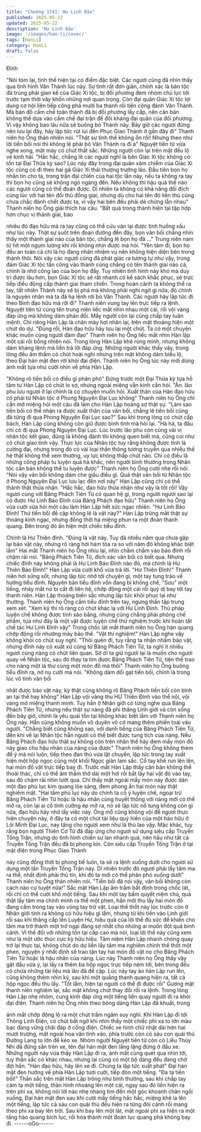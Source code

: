```yaml
---
title: "Chương 1741: Hư Linh Bảo"
published: 2025-05-22
updated: 2025-05-22
description: 'Hư Linh Bảo'
image: '/images/han-li/cover/'
tags: [HanLi]
category: HanLi
draft: false
---
```


Đỉnh

"Nói tóm lại, tình thế hiện tại có điểm đặc biệt. Các ngươi cũng đã
nhìn thấy qua tình hình Vân Thành lúc này. Sự tình rất đơn giản,
chính xác là bản tộc đã trúng phải gian kế của Giác Xi tộc, bị đối
phương đem nhóm chủ lực tới trước tạm thời vây khốn những nơi
quan trọng. Còn đại quân Giác Xi tộc lợi dụng cơ hội liên tiếp
công phá mười ba thành rồi tiến công đánh Vân Thành. Mà bản
đồ cấm chế toàn thành đã bị đối phương lấy cắp, nên căn bản
không thể dựa vào cấm chế đại trận để đối kháng đại quân của
đối phương. Vì vậy không bao lâu nữa sẽ buông bỏ Thành này.
Bây giờ các ngươi đừng nên lưu lại đây, hãy lập tức rút lui đến
Phục Giao Thành ở gần đây đi" Thanh niên họ Ông thản nhiên
nói.
"Thật sự tình thế không ổn rồi! Nhưng theo như lời tiền bối nói thì
không lẽ phải bỏ Vân Thành ra đi à" Nguyệt tiên tử vừa nghe
xong, mặt mày có chút thất sắc.
Những người còn lại trên mặt đều lộ vẻ kinh hãi.
"Hắc hắc, chẳng lẽ các ngươi nghĩ là bên Giác Xi tộc không có tồn
tại Đại Thừa kỳ sao? Lúc này đây trong đại quân xâm chiếm của
Giác Xi tộc cũng có đi theo hai gã Giác Xi thái thượng trưởng lão.
Đầu tiên bọn họ nhắn tin cho ta, trong trận đại chiến của hai tộc
lần này, nếu ta không ra tay thì bọn họ cũng sẽ không ngó ngàng
đến. Nếu không thì hậu quả thế nào các ngươi cũng có thể đoán
được. Dĩ nhiên ta không có khả năng đối địch cùng lúc với hai tên
đối thủ đồng giai, nhưng dù cho hai tên đó liên thủ cũng chưa
chắc đánh chết được ta, vì vậy hai bên đều phải dè chừng lẫn
nhau" Thanh niên họ Ông giải thích hai câu.
"Bất quá trong thành hiện tại tập hợp hơn chục vị thánh giai, bao

nhiêu đó đạo hữu mà ra tay cũng có thể cứu vãn lại được tình
huống xấu như lúc này. Thật sự suốt trên đoạn đường đến đây,
bọn vãn bối chẳng nhìn thấy một thánh giai nào của bản tộc,
chẳng lẽ bọn họ đã …" Trung niên nam tử hít một ngụm lương khí
rồi không nhịn được mà hỏi.
"Yên tâm đi, bọn họ đều an toàn cả chỉ là họ đang nhân nhiệm vụ
nên không hiện diện bên trong thành thôi. Nói vậy các ngươi cũng
đã phát giác ra tương tự như vậy, trong đám Giác Xi tộc tấn công
vào thành cũng chẳng có tên thánh giai nào cả, chính là nhờ công
lao của bọn họ đấy. Tuy nhiên tình hình này khó mà duy trì được
lâu hơn, bọn Giác Xi tộc sẽ rất nhanh có kế sách khắc phục, sẽ
trực tiếp điều động cấp thánh giai tham chiến. Trong hoàn cảnh ta
không thể ra tay, tất nhiên Thành này sẽ bị phá mà không phải
nghi ngờ gì nữa, đó chính là nguyên nhân mà ta đã hạ lệnh rời bỏ
Vân Thành. Các ngươi hãy lập tức đi theo Bính đạo hữu mà rời đi"
Thanh niên vung tay lên trực tiếp ra lệnh.
Nguyệt tiên tử cùng tên trung niên liếc mắt nhìn nhau một cái, rồi
vội vàng đáp ứng mà không dám phản đối.
Mấy người còn lại cũng chấp tay tuân mệnh.
Chỉ riêng Hàn Lập là chân mày hơi nhăn lại, trên mặt thoáng hiện
một chút do dự.
"Đúng rồi, Hàn đạo hữu hãy lưu lại một chút. Ta có một chuyện
khác muốn cùng ngươi đàm đạo" Thanh niên họ Ông liếc mắt
nhìn Hàn lập một cái rồi bỗng nhiên nói.
Trong lòng Hàn Lập khẽ rùng mình, nhưng không dám kháng lệnh
mà liền trả lời đáp ứng.
Những người khác thấy vậy, trong lòng đều âm thầm có chút hoài
nghi nhưng trên mặt không dám biểu lộ, theo Đại hán mặt đen rời
khỏi đại điện.
Thanh niên họ Ông lúc này mới dùng ánh mắt tựa như cười nhìn
về phía Hàn Lập.

"Không rõ tiền bối có điều gì phân phó" Đứng trước một Đại Thừa
kỳ tựa hồ tâm tư Hàn Lập có chút lo sợ, nhưng ngoài miệng vẫn
kính cẩn hỏi.
"Ân. lão phu lưu ngươi ở lại chính là có chuyện muốn hỏi. Xuất
thân của Hàn đạo hữu có phải từ Nhân tộc ở Phong Nguyên Đại
Lục không" Thanh niên họ Ông chỉ cần mở miệng hỏi một câu đã
làm cho Hàn Lập hoảng sợ thật sự.
"Làm sao tiền bối có thể nhận ra được xuất thân của vãn bối,
chẳng lẽ tiền bối cũng đã từng đi qua Phong Nguyên Đại Lục
sao?" Sau khi trong lòng có chút cấp bách, Hàn Lập cũng không
còn giữ được bình tỉnh mà hỏi lại.
"Hà hà, ta đâu chỉ có đi qua Phong Nguyên Đại Lục. Lúc trước lão
phu còn cùng vài vị nhân tộc kết giao, đúng là không đánh thì
không quen biết mà, cũng coi như có chút giao tình vậy. Thực lực
của Nhân tộc tuy rằng không được tính là cường đại, nhưng trong
đó có vài loại thần thông tương truyền qua nhiều thế hệ thật
không thể xem thường, uy lực không thấp chút nào. Chỉ có điều là
những công pháp tu luyện quá hà khắc, nên người bình thường
trong Nhân tộc căn bản không thể tu luyện được" Thanh niên họ
Ông cười nhẹ rồi nói.
"Nói vậy vãn bối không dám che giấu điều gì. Quả thật vãn bối từ
Nhân tộc ở Phong Nguyên Đại Lục lưu lạc đến nơi này" Hàn Lập
cũng chỉ có thể thành thật thừa nhận.
"Hắc hắc, đạo hữu thừa nhận như vậy là tốt rồi! Vậy ngươi cùng
với Băng Phách Tiên Tử có quan hệ gì, trong người ngươi sao lại
có được Hư Linh Bảo Đỉnh của Băng Phách đạo hữu" Thanh niên
họ Ông vừa cười vừa hỏi một câu làm Hàn Lập hết sức ngạc
nhiên.
"Hư Linh Bảo Đỉnh! Thứ tiền bối đề cập không lẽ là vật này?" Hàn
Lập trừng mắt thật sự thoáng kinh ngạc, nhưng đồng thời há
miệng phun ra một đoàn thanh quang.
Bên trong đó ẩn hiện một chiếc tiểu đỉnh.

Chính là Hư Thiên đỉnh.
"Đúng là vật này. Tuy đã nhiều năm qua chưa gặp lại bảo vật này,
nhưng rõ ràng hơi hám tỏa ra so với năm đó không khác biệt lắm"
Hai mắt Thanh niên họ Ông nhíu lại, nhìn chằm chằm vào bảo
đỉnh rồi chậm rãi nói.
"Băng Phách Tiên Tử, đích xác vãn bối có biết qua. Nhưng chiếc
đỉnh này không phải là Hư Linh Bảo Đỉnh nào đó, mà chính là Hư
Thiên Bảo Đỉnh!" Hàn Lập vừa cười khổ vừa trả lời.
"Hư Thiên Đỉnh!" Thanh niên hơi sửng sốt, nhưng lập tức nhớ tới
chuyện gì, một tay tung trảo về hướng tiểu đỉnh.
Nguyên bản tiểu đỉnh vốn đang bị khống chế, "Sưu" một tiếng,
nháy mắt nó bị cắt đi liên hệ, chớp động một cái rồi quỷ dị bay tới
tay thanh niên.
Hàn Lập thoáng biến sắc nhưng lập tức khôi phục lại như thường.
Thanh niên họ Ông cầm tiểu đỉnh trên tay, ngưng thần tập trung
xem xét.
"Xem kỹ thì rõ ràng có chút khác lạ với Hư Linh Đỉnh. Thủ pháp
luyện chế không được tinh xảo bằng, nhưng cũng chẳng phải
phỏng chế phẩm, tựa như đây là một vật được luyện chế thử
nghiệm trước khi hoàn tất chế tác Hư Linh Đỉnh vậy" Trong chốc
lát mắt thanh niên họ Ông hàn quang chớp động rồi nhướng mày
bảo thế.
"Vật thí nghiệm!" Hàn Lập nghe vậy không khỏi có chút suy nghĩ.
"Thôi quên đi, tuy rằng ta nhận nhầm bảo vật, nhưng đỉnh này có
xuất xứ cũng từ Băng Phách Tiên Tử, ta nghĩ ít nhiều ngươi cùng
nàng có chút liên quan. Sở dĩ ta giữ ngươi lại là muốn cho ngươi
quay về Nhân tộc, sau đó thay ta tìm được Băng Phách Tiên Tử,
tiện thể trao cho nàng một lá thư cùng một món đồ mà thôi"
Thanh niên họ Ông buông tiểu đỉnh ra, nở nụ cười mà nói.
"Không dám dối gạt tiền bối, chính là trong lúc vô tình vãn bối

nhặt được bảo vật này, kỳ thật cũng không rõ Băng Phách tiền bối
còn bình an tại thế hay không" Hàn Lập vội vàng thu HƯ Thiên
Đỉnh vào thể nội, vội vàng mở miệng thanh minh.
Tuy hắn ở Nhân giới có từng nghe qua Băng Phách Tiên Tử,
nhưng nếu thật sự nàng đã phi thăng Linh giới và còn sống đến
bây giờ, chính là yêu quái tồn tại không khác biệt lắm với Thanh
niên họ Ông này.
Hắn cũng không muốn vô duyên vô cớ mang thêm phiền toái vào
người.
"Chẳng biết cũng không sao, với danh tiếng của Băng Phách Tiên
Tử, đến khi về lại Nhân tộc hẵn ngươi có thể biết được tung tích
của nàng. Nếu Băng Phách đạo hữu thật sự không còn trên nhân
thế hãy đem mấy món đồ này giao cho hậu nhân của nàng của
được" Thanh niên họ Ông không thèm để ý mà nói luôn, tiếp theo
đan thủ vừa lật chuyển, lập tức trong tay xuất hiện một hộp ngọc
cùng một khối Ngọc giản lam sắc.
Cổ tay khẽ run lên lên, hai món đồ vật trực tiếp bay đi.
Trước mắt Hàn Lập thấy căn bản không thể thoái thác, chỉ có thể
âm thầm thở dài một hơi rồi bắt lấy hai vật đó vào tay, sau đó
chậm rãi nhìn lướt qua.
Chỉ thấy mặt ngoài mấy món này được dán một đạo phù lục kim
quang lóe sáng, đem phong ấn hai món này thật nghiêm mật.
"Hai tấm phù lục này do chính ta cố ý luyện chế, ngoại trừ Băng
Phách Tiên Tử hoặc là hậu nhân cùng huyết thống với nàng mới
có thể mở ra, còn lại ai cố tình cưỡng ép mỡ ra, nó sẽ lập tức nổ
tung không còn gì nữa, đạo hữu hãy nhớ lấy việc này. Ông mỗ
cũng không vội để ngươi thực hiện chuyện này, ở đây ta có một
chút tài liệu quý hiến của một hảo hữu ở Lôi Minh Đại Lục, nay
tặng cho ngươi xem như là thù lao vậy. Mặc khác, tuy rằng bọn
người Thiên Cơ Tử đã đáp ứng cho ngươi sử dụng siêu cấp
Truyền Tống Trận, nhưng do tình hình chiến sự lan nhanh quá,
nên hầu như tất cả Truyền Tống Trận đều đã bị phong kín. Còn
siêu cấp Truyền Tống Trận ở tại mật điện trong Phục Giao Thành

này cũng đồng thời bị phong bế luôn, ta sẽ ra lệnh xuống dưới
cho ngươi sử dụng một lần Truyền Tống Trận này. Dĩ nhiên trước
đó ngươi phải lấy tâm ma ra thề, nhất định phải thủ tín, khi đó ta
mới có thể phân phó xuống dưới" Thanh niên họ Ông thản nhiên
nói.
"Tiền bối đã nói vậy, vãn bối không còn cách nào cự tuyệt nữa!"
Sắc mặt Hàn Lập âm trầm bất định trong chốc lát, rồi chỉ có thể
cười khổ một tiếng. Sau khi một tay bấm quyết niệm chú, quả thật
lấy tâm ma chính mình ra thề một phen, hắn mới thu lấy hai món
đồ đang cầm trong tay vào vòng tay trữ vật.
Loại thề thốt này lúc trước còn ở Nhân giới tính ra không có hữu
hiệu gì lắm, nhưng từ khi tiến vào Linh giới rồi sau khi thăng cấp
lên Luyện Hư, hiệu quả của lời thề đủ sức để khiến cho tâm ma
trở thành một trở ngại đáng sợ nhất cho những ai muốn đột quá
bình cảnh.
Vì thế đối với những tồn tại cấp cao mà nói, loại lời thề này cũng
xem như là một ước thúc cực kỳ hữu hiệu.
Tâm niệm Hàn Lập nhanh chóng quay trở lại thực tại, không chút
do dự liền lấy tâm ma nghiêm chỉnh thề thốt một phen, nguyện ý
nhất định sẽ trao tận tay hai món đồ vật nọ cho Băng Phách Tiên
Tử hoặc là hậu nhân của nàng.
Lúc này Thanh niên họ Ông thấy vậy gật đầu vừa ý, lại lấy ra
thêm ba hộp ngọc trực tiếp ném tới, bên trong đều có chứa
những tài liệu mà lão đã đề cập.
Lúc này tay áo hàn Lập run lên, cũng không thèm nhìn kỹ, sau khi
một quầng thanh quang hiện ra, tất cả hộp ngọc đều thu lấy.
"Tốt lắm, hiện tại ngươi có thể đi được rồi" Gương mặt thanh niên
nghiêm lại, sắc mặt không chút thay đổi rồi ra lệnh.
Trong lòng Hàn Lập nhẹ nhõm, cung kính đáp ứng một tiếng liền
quay người đi ra khỏi đại điện.
Thanh niên họ Ông nhìn theo bóng dáng Hàn Lập đã khuất, trong

ánh mắt chớp động lộ ra một chút trầm ngâm suy nghĩ.
Khi Hàn Lập đi tới Thông Linh Điện, có chút bất ngờ khi nhìn thấy
một chiếc phi xa to lớn màu bạc đang vững chãi đáp ở cổng điện.
Chiếc xe hình chữ nhật dài hơn hai mươi trượng, mặt ngoài hoa
văn tinh xảo, phía trước còn có sáu con quái thú Đường Lang to
lớn để kéo xe.
Nhóm người Nguyệt tiên tử còn có Liễu Thúy Nhi đã đứng sẳn
trên xe, tên đại hán mặt đen lẳng lặng đứng ở đầu xe.
Những người này vừa thấy Hàn Lập đi ra, ánh mắt cùng quét qua
nhìn tới, tuy thần sắc có khác nhau, nhưng lại cùng có một bộ
dáng đều đang chờ đợi hắn.
"Hàn đạo hữu, hãy lên xe đi. Chúng ta lập tức xuất phát" Đại hán
mặt đen hướng về phía Hàn Lập tươi cười, tiếp đón một tiếng.
"Đa tạ tiền bối!" Thần sắc trên mặt Hàn Lập trông như bình
thường, sau khi chắp tay cảm tạ một tiếng, thân hình nhoáng lên
một cái, ngay sau đó liền hiện ra trên phi xa, không nói lời nào
nhẹ nhàng tìm đến một góc khoanh chân ngồi xuống.
Đại hán mặt đen sau khi cười mấy tiếng hắc hắc, miệng khẽ la lên
một tiếng, lập tức cả sáu con quái thú đều hiện ra từng đôi cánh
rồi mang theo phi xa bay lên trời.
Sau khi bay lên một lát, mặt ngoài phi xa hiện ra một tầng hào
quang bích lục, rồi hóa thành một đoàn lục quang phá không bay
đi.
------oOo------
